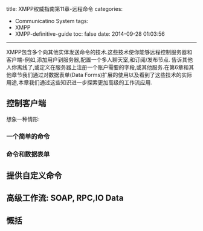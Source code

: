 title: XMPP权威指南第11章-远程命令
categories:
  - Communicatino System
tags:
  - XMPP
  - XMPP-definitive-guide
toc: false
date: 2014-09-28 01:03:56
---

XMPP包含多个向其他实体发送命令的技术.这些技术使你能够远程控制服务器和客户端-例如,添加用户到服务器,配置一个多人聊天室,和订阅/发布节点. 告诉其他人你离线了,或定义在服务器上注册一个账户需要的字段,或其他服务.在第6章和其他章节我们通过对数据表单(Data Forms)扩展的使用以及看到了这些技术的实际用途,本章我们通过这些知识进一步探索更加高级的工作流应用.

## 控制客户端

想象一种情形:

### 一个简单的命令

### 命令和数据表单


## 提供自定义命令

## 高级工作流: SOAP, RPC,IO Data

## 慨括


